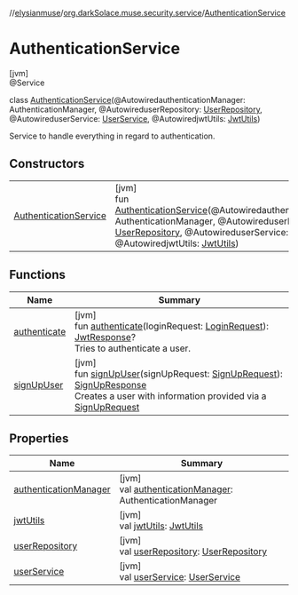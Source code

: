 //[elysianmuse](../../../index.md)/[org.darkSolace.muse.security.service](../index.md)/[AuthenticationService](index.md)

# AuthenticationService

[jvm]\
@Service

class [AuthenticationService](index.md)(@AutowiredauthenticationManager: AuthenticationManager, @AutowireduserRepository: [UserRepository](../../org.darkSolace.muse.user.repository/-user-repository/index.md), @AutowireduserService: [UserService](../../org.darkSolace.muse.user.service/-user-service/index.md), @AutowiredjwtUtils: [JwtUtils](../-jwt-utils/index.md))

Service to handle everything in regard to authentication.

## Constructors

| | |
|---|---|
| [AuthenticationService](-authentication-service.md) | [jvm]<br>fun [AuthenticationService](-authentication-service.md)(@AutowiredauthenticationManager: AuthenticationManager, @AutowireduserRepository: [UserRepository](../../org.darkSolace.muse.user.repository/-user-repository/index.md), @AutowireduserService: [UserService](../../org.darkSolace.muse.user.service/-user-service/index.md), @AutowiredjwtUtils: [JwtUtils](../-jwt-utils/index.md)) |

## Functions

| Name | Summary |
|---|---|
| [authenticate](authenticate.md) | [jvm]<br>fun [authenticate](authenticate.md)(loginRequest: [LoginRequest](../../org.darkSolace.muse.security.model/-login-request/index.md)): [JwtResponse](../../org.darkSolace.muse.security.model/-jwt-response/index.md)?<br>Tries to authenticate a user. |
| [signUpUser](sign-up-user.md) | [jvm]<br>fun [signUpUser](sign-up-user.md)(signUpRequest: [SignUpRequest](../../org.darkSolace.muse.security.model/-sign-up-request/index.md)): [SignUpResponse](../../org.darkSolace.muse.security.model/-sign-up-response/index.md)<br>Creates a user with information provided via a [SignUpRequest](../../org.darkSolace.muse.security.model/-sign-up-request/index.md) |

## Properties

| Name | Summary |
|---|---|
| [authenticationManager](authentication-manager.md) | [jvm]<br>val [authenticationManager](authentication-manager.md): AuthenticationManager |
| [jwtUtils](jwt-utils.md) | [jvm]<br>val [jwtUtils](jwt-utils.md): [JwtUtils](../-jwt-utils/index.md) |
| [userRepository](user-repository.md) | [jvm]<br>val [userRepository](user-repository.md): [UserRepository](../../org.darkSolace.muse.user.repository/-user-repository/index.md) |
| [userService](user-service.md) | [jvm]<br>val [userService](user-service.md): [UserService](../../org.darkSolace.muse.user.service/-user-service/index.md) |
